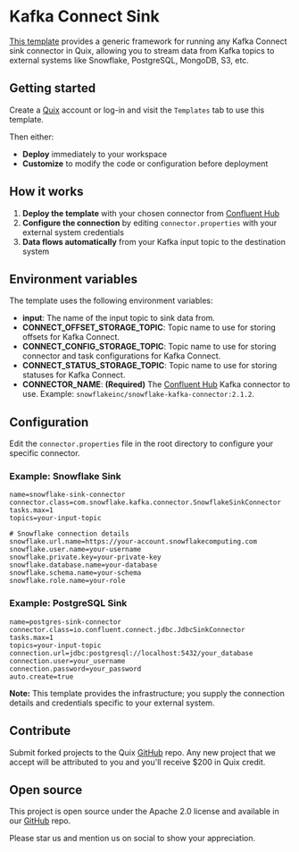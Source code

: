 # Kafka Connect Sink

[This template](https://github.com/quixio/quix-samples/tree/main/shell/kafka-connect-sink) provides a generic framework for running any Kafka Connect sink connector in Quix, allowing you to stream data from Kafka topics to external systems like Snowflake, PostgreSQL, MongoDB, S3, etc.

## Getting started

Create a [Quix](https://portal.cloud.quix.io/signup?utm_campaign=github) account or log-in and visit the `Templates` tab to use this template.

Then either:
- **Deploy** immediately to your workspace 
- **Customize** to modify the code or configuration before deployment

## How it works

1. **Deploy the template** with your chosen connector from [Confluent Hub](https://www.confluent.io/hub)
2. **Configure the connection** by editing `connector.properties` with your external system credentials
3. **Data flows automatically** from your Kafka input topic to the destination system

## Environment variables

The template uses the following environment variables:

- **input**: The name of the input topic to sink data from.
- **CONNECT_OFFSET_STORAGE_TOPIC**: Topic name to use for storing offsets for Kafka Connect.
- **CONNECT_CONFIG_STORAGE_TOPIC**: Topic name to use for storing connector and task configurations for Kafka Connect.
- **CONNECT_STATUS_STORAGE_TOPIC**: Topic name to use for storing statuses for Kafka Connect.
- **CONNECTOR_NAME**: **(Required)** The [Confluent Hub](https://www.confluent.io/hub) Kafka connector to use. Example: `snowflakeinc/snowflake-kafka-connector:2.1.2`.

## Configuration

Edit the `connector.properties` file in the root directory to configure your specific connector.

### Example: Snowflake Sink
```properties
name=snowflake-sink-connector
connector.class=com.snowflake.kafka.connector.SnowflakeSinkConnector
tasks.max=1
topics=your-input-topic

# Snowflake connection details
snowflake.url.name=https://your-account.snowflakecomputing.com
snowflake.user.name=your-username
snowflake.private.key=your-private-key
snowflake.database.name=your-database
snowflake.schema.name=your-schema
snowflake.role.name=your-role
```

### Example: PostgreSQL Sink  
```properties
name=postgres-sink-connector
connector.class=io.confluent.connect.jdbc.JdbcSinkConnector
tasks.max=1
topics=your-input-topic
connection.url=jdbc:postgresql://localhost:5432/your_database
connection.user=your_username
connection.password=your_password
auto.create=true
```

**Note:** This template provides the infrastructure; you supply the connection details and credentials specific to your external system.

## Contribute

Submit forked projects to the Quix [GitHub](https://github.com/quixio/quix-samples) repo. Any new project that we accept will be attributed to you and you'll receive $200 in Quix credit.

## Open source

This project is open source under the Apache 2.0 license and available in our [GitHub](https://github.com/quixio/quix-samples) repo.

Please star us and mention us on social to show your appreciation.
